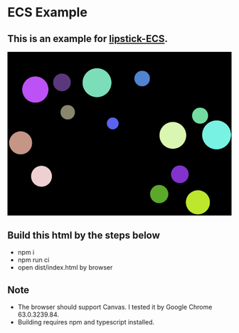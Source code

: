 # ECS Example

## This is an example for [lipstick-ECS](www.npmjs.com/package/lipstick-ecs).

![gif](https://raw.githubusercontent.com/superztf/ECS-example/master/example.gif)

## Build this html by the steps below
* npm i
* npm run ci
* open dist/index.html by browser

## Note
* The browser should support Canvas. I tested it by Google Chrome 63.0.3239.84.
* Building requires npm and typescript installed.

